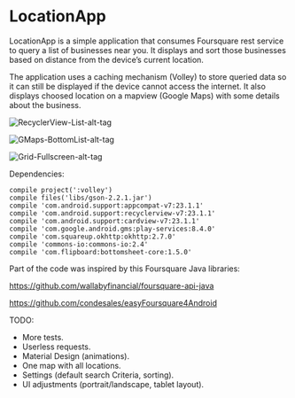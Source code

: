# LocationApp

LocationApp is a simple application that consumes Foursquare rest service to query a list of
businesses near you. It displays and sort those businesses based on distance from the device’s
current location.

The application uses a caching mechanism (Volley) to store queried data so it can
still be displayed if the device cannot access the internet. It also displays choosed
location on a mapview (Google Maps) with some details about the business.

![RecyclerView-List-alt-tag](https://cloud.githubusercontent.com/assets/16329953/12633418/3e26fd00-c537-11e5-8c59-0a82770b61ba.gif)

![GMaps-BottomList-alt-tag](https://cloud.githubusercontent.com/assets/16329953/12633430/57500a2e-c537-11e5-9d16-7cb9d855773a.gif)

![Grid-Fullscreen-alt-tag](https://cloud.githubusercontent.com/assets/16329953/12633435/6de4da08-c537-11e5-8697-ea901b7540b9.gif)

Dependencies:

    compile project(':volley')
    compile files('libs/gson-2.2.1.jar')
    compile 'com.android.support:appcompat-v7:23.1.1'
    compile 'com.android.support:recyclerview-v7:23.1.1'
    compile 'com.android.support:cardview-v7:23.1.1'
    compile 'com.google.android.gms:play-services:8.4.0'
    compile 'com.squareup.okhttp:okhttp:2.7.0'
    compile 'commons-io:commons-io:2.4'
    compile 'com.flipboard:bottomsheet-core:1.5.0'

Part of the code was inspired by this Foursquare Java libraries:

https://github.com/wallabyfinancial/foursquare-api-java

https://github.com/condesales/easyFoursquare4Android


TODO:
- More tests.
- Userless requests.
- Material Design (animations).
- One map with all locations.
- Settings (default search Criteria, sorting).
- UI adjustments (portrait/landscape, tablet layout).








